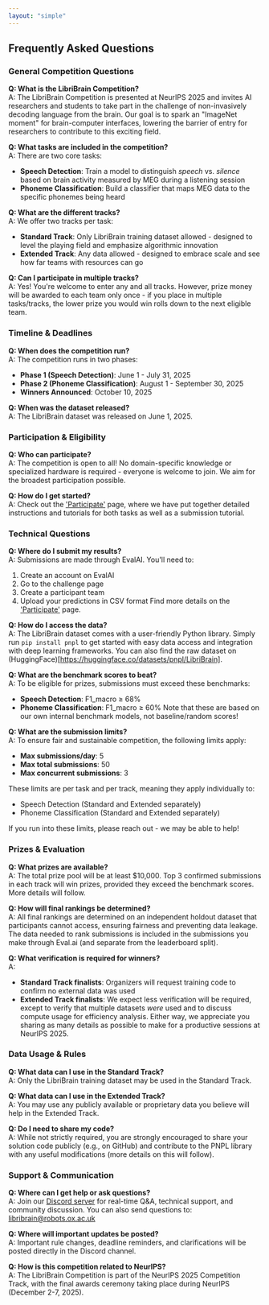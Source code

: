 ```yaml
---
layout: "simple"
---
```


## Frequently Asked Questions

### General Competition Questions

**Q: What is the LibriBrain Competition?**  
A: The LibriBrain Competition is presented at NeurIPS 2025 and invites AI researchers and students to take part in the challenge of non-invasively decoding language from the brain. Our goal is to spark an "ImageNet moment" for brain-computer interfaces, lowering the barrier of entry for researchers to contribute to this exciting field.

**Q: What tasks are included in the competition?**  
A: There are two core tasks:
- **Speech Detection**: Train a model to distinguish *speech* vs. *silence* based on brain activity measured by MEG during a listening session
- **Phoneme Classification**: Build a classifier that maps MEG data to the specific phonemes being heard

**Q: What are the different tracks?**  
A: We offer two tracks per task:
- **Standard Track**: Only LibriBrain training dataset allowed - designed to level the playing field and emphasize algorithmic innovation
- **Extended Track**: Any data allowed - designed to embrace scale and see how far teams with resources can go

**Q: Can I participate in multiple tracks?**  
A: Yes! You're welcome to enter any and all tracks. However, prize money will be awarded to each team only once - if you place in multiple tasks/tracks, the lower prize you would win rolls down to the next eligible team.

### Timeline & Deadlines

**Q: When does the competition run?**  
A: The competition runs in two phases:
- **Phase 1 (Speech Detection)**: June 1 - July 31, 2025
- **Phase 2 (Phoneme Classification)**: August 1 - September 30, 2025
- **Winners Announced**: October 10, 2025

**Q: When was the dataset released?**  
A: The LibriBrain dataset was released on June 1, 2025.

### Participation & Eligibility

**Q: Who can participate?**  
A: The competition is open to all! No domain-specific knowledge or specialized hardware is required - everyone is welcome to join. We aim for the broadest participation possible.

**Q: How do I get started?**  
A: Check out the ['Participate'](https://neural-processing-lab.github.io/2025-libribrain-competition/participate/) page, where we have put together detailed instructions and tutorials for both tasks as well as a submission tutorial.

### Technical Questions

**Q: Where do I submit my results?**  
A: Submissions are made through EvalAI. You'll need to:
1. Create an account on EvalAI
2. Go to the challenge page
3. Create a participant team
4. Upload your predictions in CSV format
Find more details on the ['Participate'](https://neural-processing-lab.github.io/2025-libribrain-competition/participate/) page.

**Q: How do I access the data?**  
A: The LibriBrain dataset comes with a user-friendly Python library. Simply run `pip install pnpl` to get started with easy data access and integration with deep learning frameworks. You can also find the raw dataset on (HuggingFace)[https://huggingface.co/datasets/pnpl/LibriBrain].

**Q: What are the benchmark scores to beat?**  
A: To be eligible for prizes, submissions must exceed these benchmarks:
- **Speech Detection**: F1_macro ≥ 68%
- **Phoneme Classification**: F1_macro ≥ 60%
Note that these are based on our own internal benchmark models, not baseline/random scores!

**Q: What are the submission limits?**  
A: To ensure fair and sustainable competition, the following limits apply:
- **Max submissions/day**: 5
- **Max total submissions**: 50
- **Max concurrent submissions**: 3

These limits are per task and per track, meaning they apply individually to:
- Speech Detection (Standard and Extended separately)
- Phoneme Classification (Standard and Extended separately)

If you run into these limits, please reach out - we may be able to help!

### Prizes & Evaluation

**Q: What prizes are available?**  
A: The total prize pool will be at least $10,000. Top 3 confirmed submissions in each track will win prizes, provided they exceed the benchmark scores. More details will follow.

**Q: How will final rankings be determined?**  
A: All final rankings are determined on an independent holdout dataset that participants cannot access, ensuring fairness and preventing data leakage. The data needed to rank submissions is included in the submissions you make through Eval.ai (and separate from the leaderboard split).

**Q: What verification is required for winners?**  
A: 
- **Standard Track finalists**: Organizers will request training code to confirm no external data was used
- **Extended Track finalists**: We expect less verification will be required, except to verify that multiple datasets *were* used and to discuss compute usage for efficiency analysis. Either way, we appreciate you sharing as many details as possible to make for a productive sessions at NeurIPS 2025.

### Data Usage & Rules

**Q: What data can I use in the Standard Track?**  
A: Only the LibriBrain training dataset may be used in the Standard Track.

**Q: What data can I use in the Extended Track?**  
A: You may use any publicly available or proprietary data you believe will help in the Extended Track.

**Q: Do I need to share my code?**  
A: While not strictly required, you are strongly encouraged to share your solution code publicly (e.g., on GitHub) and contribute to the PNPL library with any useful modifications (more details on this will follow).

### Support & Communication

**Q: Where can I get help or ask questions?**  
A: Join our [Discord server](https://neural-processing-lab.github.io/2025-libribrain-competition/links/discord) for real-time Q&A, technical support, and community discussion. You can also send questions to: libribrain@robots.ox.ac.uk

**Q: Where will important updates be posted?**  
A: Important rule changes, deadline reminders, and clarifications will be posted directly in the Discord channel.

**Q: How is this competition related to NeurIPS?**  
A: The LibriBrain Competition is part of the NeurIPS 2025 Competition Track, with the final awards ceremony taking place during NeurIPS (December 2-7, 2025). 
